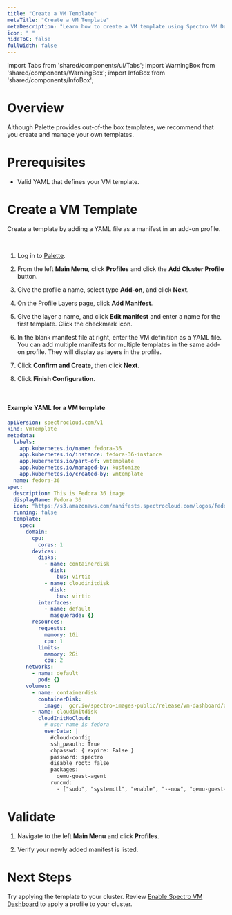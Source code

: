 ```yaml
---
title: "Create a VM Template"
metaTitle: "Create a VM Template"
metaDescription: "Learn how to create a VM template using Spectro VM Dashboard."
icon: " "
hideToC: false
fullWidth: false
---
```


import Tabs from 'shared/components/ui/Tabs';
import WarningBox from 'shared/components/WarningBox';
import InfoBox from 'shared/components/InfoBox';


# Overview

Although Palette provides out-of-the box templates, we recommend that you create and manage your own templates.

# Prerequisites

- Valid YAML that defines your VM template.

# Create a VM Template

Create a template by adding a YAML file as a manifest in an add-on profile.

<br />

1. Log in to [Palette](https://console.spectrocloud.com).


2. From the left **Main Menu**, click **Profiles** and click the **Add Cluster Profile** button. 


3. Give the profile a name, select type **Add-on**, and click **Next**.


4. On the Profile Layers page, click **Add Manifest**. 


5. Give the layer a name, and click **Edit manifest** and enter a name for the first template. Click the checkmark icon.


6. In the blank manifest file at right, enter the VM definition as a YAML file. You can add multiple manifests for multiple templates in the same add-on profile. They will display as layers in the profile.


7. Click **Confirm and Create**, then click **Next**.


8. Click **Finish Configuration**. 

<br />

#### Example YAML for a VM template


```yaml
apiVersion: spectrocloud.com/v1
kind: VmTemplate
metadata:
  labels:
    app.kubernetes.io/name: fedora-36
    app.kubernetes.io/instance: fedora-36-instance
    app.kubernetes.io/part-of: vmtemplate
    app.kubernetes.io/managed-by: kustomize
    app.kubernetes.io/created-by: vmtemplate
  name: fedora-36
spec:
  description: This is Fedora 36 image
  displayName: Fedora 36
  icon: "https://s3.amazonaws.com/manifests.spectrocloud.com/logos/fedora.png"
  running: false
  template:
    spec:
      domain:
        cpu:
          cores: 1
        devices:
          disks:
            - name: containerdisk
              disk:
                bus: virtio
            - name: cloudinitdisk
              disk:
                bus: virtio
          interfaces:
            - name: default
              masquerade: {}
        resources:
          requests:
            memory: 1Gi
            cpu: 1
          limits:
            memory: 2Gi
            cpu: 2
      networks:
        - name: default
          pod: {}
      volumes:
        - name: containerdisk
          containerDisk:
            image:  gcr.io/spectro-images-public/release/vm-dashboard/os/fedora-container-disk:36
        - name: cloudinitdisk
          cloudInitNoCloud:
            # user name is fedora
            userData: |
              #cloud-config
              ssh_pwauth: True
              chpasswd: { expire: False }
              password: spectro
              disable_root: false
              packages:
                qemu-guest-agent
              runcmd:
                - ["sudo", "systemctl", "enable", "--now", "qemu-guest-agent"]
```


# Validate

1. Navigate to the left **Main Menu** and click **Profiles**. 


2. Verify your newly added manifest is listed. 

# Next Steps

Try applying the template to your cluster. Review [Enable Spectro VM Dashboard](/vm-management/vm-packs-profiles/enable-vm-dashboard) to apply a profile to your cluster. 
